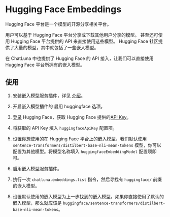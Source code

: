 # Hugging Face Embeddings

Hugging Face 平台是一个模型的开源分享相关平台。

用户可以基于 Hugging Face 平台分享或下载其他用户分享的模型。
甚至还可使用 Hugging Face 平台提供的 API 来直接使用这些模型。
Hugging Face 社区提供了大量的模型，其中就包括了一些嵌入模型。

在 ChatLuna 中也提供了 Hugging Face 的 API 接入，让我们可以直接使用 Hugging Face 平台所拥有的嵌入模型。

## 使用

1. 安装嵌入模型服务插件，详见 [介绍](introduction.md#安装)。

2. 开启嵌入模型插件的 启用 huggingface 选项。

3. [登录](https://huggingface.co/login) Hugging Face，获取 Hugging Face 提供的[API Key](https://huggingface.co/settings/tokens)。

4. 将获取的 API Key 填入 `huggingfaceApiKey` 配置项。

5. 设置你想使用的在 Hugging Face 平台上的嵌入模型，我们默认使用 `sentence-transformers/distilbert-base-nli-mean-tokens` 模型，你可以配置为其他模型。将模型名称填入 `huggingfaceEmbeddingModel` 配置项即可。

6. 启用嵌入模型服务插件。

7. 执行一次 `chatluna.embeddings.list` 指令，然后寻找有 `huggingface/` 前缀的嵌入模型。

8. 设置默认使用的嵌入模型为上一步找到的嵌入模型。如果你直接使用了默认的嵌入模型，那么就应该是 `huggingface/sentence-transformers/distilbert-base-nli-mean-tokens`。
